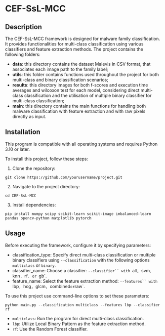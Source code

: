 # CEF-SsL-MCC

## Description
The CEF-SsL-MCC framework is designed for malware family classification. It provides functionalities for multi-class classification using various classifiers and feature extraction methods. The project contains the following folders:

- **data**: this directory contains the dataset Malevis in CSV format, that associates each image path to the family label;
- **utils**: this folder contains functions used throughout the project for both multi-class and binary classification scenarios; 
- **results**: this directory images for both f-scores and execution time averages and wilcoxon test for each model, considering direct multi-class classification and the utilisation of multiple binary classifier for multi-class classification;
- **main**: this directory contains the main functions for handling both malware classification with feature extraction and with raw pixels directly as input.


## Installation
This program is compatible with all operating systems and requires Python 3.10 or later. 

To install this project, follow these steps:
1. Clone the repository: 
```
git clone https://github.com/yourusername/project.git
```
2. Navigate to the project directory: 
```
cd CEF-SsL-MCC
```
3. Install dependencies: 
```
pip install numpy scipy scikit-learn scikit-image imbalanced-learn pandas opencv-python matplotlib pytorch
```

## Usage
Before executing the framework, configure it by specifying parameters:

- classification_type: Specify direct multi-class classification or multiple binary classifiers using `--classification` with the following options `multiclass` or `binary`.
-  classifier_name: Choose a classifier: `--classifier`` with `all`, `svm`, `knn`, `rf`, or `gb`.
- feature_name: Select the feature extraction method: `--features`` with `lbp`, `hog`, `glcm`, `combined` or `raw`.

To use this project use command-line options to set these parameters:

```
python main.py --classification multiclass --features lbp --classifier rf
```

- `multiclass`: Run the program for direct multi-class classification.
- `lbp`: Utilize Local Binary Pattern as the feature extraction method.
- `rf`: Use the Random Forest classifier.


